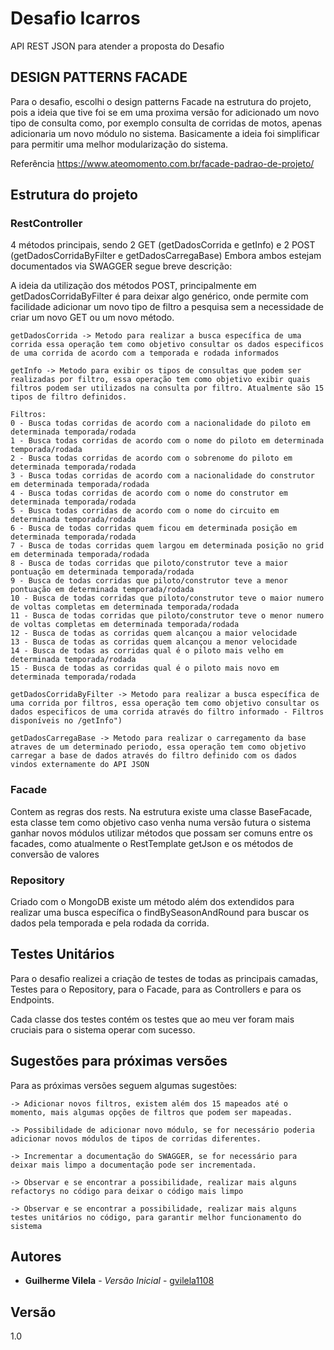 # Desafio Icarros

API REST JSON para atender a proposta do Desafio 

## DESIGN PATTERNS FACADE

Para o desafio, escolhi o design patterns Facade na estrutura do projeto, pois a ideia que tive foi se em uma proxima versão for adicionado um novo tipo de consulta como, por exemplo consulta de corridas de motos, apenas adicionaria um novo módulo no sistema.  Basicamente a ideia foi simplificar para permitir uma melhor modularização do sistema.

Referência https://www.ateomomento.com.br/facade-padrao-de-projeto/ 

## Estrutura do projeto

### RestController

4 métodos principais, sendo 2 GET (getDadosCorrida e getInfo) e 2 POST (getDadosCorridaByFilter e getDadosCarregaBase)
Embora ambos estejam documentados via SWAGGER segue breve descrição:

A ideia da utilização dos métodos POST, principalmente em getDadosCorridaByFilter é para deixar algo genérico, onde permite com facilidade adicionar um novo tipo de filtro a pesquisa sem a necessidade de criar um novo GET ou um novo método.

```
getDadosCorrida -> Metodo para realizar a busca específica de uma corrida essa operação tem como objetivo consultar os dados especificos de uma corrida de acordo com a temporada e rodada informados 
```

```
getInfo -> Metodo para exibir os tipos de consultas que podem ser realizadas por filtro, essa operação tem como objetivo exibir quais filtros podem ser utilizados na consulta por filtro. Atualmente são 15 tipos de filtro definidos.

Filtros: 
0 - Busca todas corridas de acordo com a nacionalidade do piloto em determinada temporada/rodada
1 - Busca todas corridas de acordo com o nome do piloto em determinada temporada/rodada
2 - Busca todas corridas de acordo com o sobrenome do piloto em determinada temporada/rodada
3 - Busca todas corridas de acordo com a nacionalidade do construtor em determinada temporada/rodada
4 - Busca todas corridas de acordo com o nome do construtor em determinada temporada/rodada
5 - Busca todas corridas de acordo com o nome do circuito em determinada temporada/rodada
6 - Busca de todas corridas quem ficou em determinada posição em determinada temporada/rodada
7 - Busca de todas corridas quem largou em determinada posição no grid em determinada temporada/rodada
8 - Busca de todas corridas que piloto/construtor teve a maior pontuação em determinada temporada/rodada
9 - Busca de todas corridas que piloto/construtor teve a menor pontuação em determinada temporada/rodada
10 - Busca de todas corridas que piloto/construtor teve o maior numero de voltas completas em determinada temporada/rodada
11 - Busca de todas corridas que piloto/construtor teve o menor numero de voltas completas em determinada temporada/rodada
12 - Busca de todas as corridas quem alcançou a maior velocidade
13 - Busca de todas as corridas quem alcançou a menor velocidade
14 - Busca de todas as corridas qual é o piloto mais velho em determinada temporada/rodada
15 - Busca de todas as corridas qual é o piloto mais novo em determinada temporada/rodada
```

```
getDadosCorridaByFilter -> Metodo para realizar a busca específica de uma corrida por filtros, essa operação tem como objetivo consultar os dados especificos de uma corrida através do filtro informado - Filtros disponíveis no /getInfo")
```
```
getDadosCarregaBase -> Metodo para realizar o carregamento da base atraves de um determinado periodo, essa operação tem como objetivo carregar a base de dados através do filtro definido com os dados vindos externamente do API JSON
```

### Facade

Contem as regras dos rests. Na estrutura existe uma classe BaseFacade, esta classe tem como objetivo caso venha numa versão futura o sistema ganhar novos módulos utilizar métodos que possam ser comuns entre os facades, como atualmente o RestTemplate getJson e os métodos de conversão de valores

### Repository 
Criado com o MongoDB existe um método além dos extendidos para realizar uma busca específica o findBySeasonAndRound para buscar os dados pela temporada e pela rodada da corrida.

## Testes Unitários

Para o desafio realizei a criação de testes de todas as principais camadas, Testes para o Repository, para o Facade, para as Controllers e para os Endpoints. 

Cada classe dos testes contém os testes que ao meu ver foram mais cruciais para o sistema operar com sucesso.

## Sugestões para próximas versões

Para as próximas versões seguem algumas sugestões:
```
-> Adicionar novos filtros, existem além dos 15 mapeados até o momento, mais algumas opções de filtros que podem ser mapeadas.
```
```
-> Possibilidade de adicionar novo módulo, se for necessário poderia adicionar novos módulos de tipos de corridas diferentes.
```
```
-> Incrementar a documentação do SWAGGER, se for necessário para deixar mais limpo a documentação pode ser incrementada.
```
```
-> Observar e se encontrar a possibilidade, realizar mais alguns refactorys no código para deixar o código mais limpo
```
```
-> Observar e se encontrar a possibilidade, realizar mais alguns testes unitários no código, para garantir melhor funcionamento do sistema
```

## Autores

* **Guilherme Vilela** - *Versão Inicial* - [gvilela1108](https://github.com/gvilela1108)

## Versão
1.0

